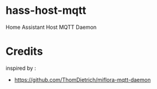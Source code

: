 # hass-host-mqtt
Home Assistant Host MQTT Daemon

# Credits
inspired by :
- https://github.com/ThomDietrich/miflora-mqtt-daemon
